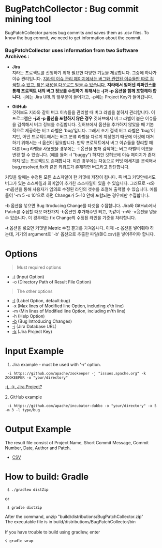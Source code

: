 # BugPatchCollector : Bug commit mining tool
BugPatchCollector parses bug commits and saves them as .csv files. To know the bug commit, we need to get information about the commit.

### BugPatchCollector uses information from two Software Archives :

* **Jira**<br>
지라는 프로젝트를 진행하기 위해 필요한 다양한 기능을 제공합니다. 그중에 하나가 이슈 관리입니다. [지라의 이슈 관리 페이지에서는 버그와 관련된 이슈들만 따로 검색할 수 있고, 찾은 내용을 다운로드 받을 수 있습니다.](https://github.com/HGUISEL/BugPatchCollector/issues/5) **지라에서 얻어낸 리퍼런스를 통해 프로젝트 내의 버그 정보를 수집하기 위해서는 -j과 -p 옵션을 함께 포함해야 합니다.** -j에는 Jira URL의 앞부분이 들어가고, -p에는 Project Key가 들어갑니다.

* **GitHub**<br>
깃허브도 지라와 같이 버그 이슈들을 관리할 때 버그 라벨을 붙혀서 관리합니다. 이 프로그램은 **-j과 -p 옵션을 포함하지 않은 경우** 깃허브에서 버그 라벨이 붙은 이슈들을 검색해서 버그 정보를 수집합니다. 깃허브에서 옵션을 추가하지 않았을 때 기본적으로 제공하는 버그 라벨은 'bug'입니다. 그래서 초기 검색 버그 라벨은 'bug'이지만, 어떤 프로젝트에서는 버그 분류 라벨을 다르게 지정했기 때문에 이것에 대처하기 위해서는 -l 옵션이 필요합니다. 만약 프로젝트에서 버그 이슈들을 정리할 때 다른 bug 라벨을 사용했을 경우에는 -l 옵션을 통해 검색하는 버그 라벨의 이름을 변경 할 수 있습니다. (예를 들어 -l "buggy") 하지만 깃허브에 이슈 페이지가 존재하지 않는 프로젝트도 존재합니다. 이런 경우에는 자동으로 커밋 메세지를 분석해서 bug,resolved,fix와 같은 키워드가 존재하면 버그라고 판단합니다.

커밋을 할때는 수정된 모든 소스파일이 한 커밋에 저장이 됩니다. 즉 버그 커밋안에서도 버그가 있는 소스파일과 의미없이 추가한 소스파일이 있을 수 있습니다. 그러므로 -x와 -m옵션을 통해 사용자가 임의로 수정된 라인의 갯수를 조절해 출력할 수 있습니다. 예를 들어 '-m 5 -x 10'으로 하면 Change가 5~10 안에 포함되는 경우에만 수집합니다.

-b 옵션을 넣으면 Bug Itroducing Change를 타겟을 수집합니다. Jira와 GitHub에서 Patch를 수집할 때오 마찬가지 -b옵션만 추가해주면 되고, 똑같이 -m와 -x옵션을 넣을 수 있습니다. 이 경우에는 fix Change의 수정된 라인을 기준을 처리합니다.

-t 옵션을 넣으면 커밋별 Metric 수집 결과를 가져옵니다. 이때 -c 옵션을 넣어줘야 하는데, 거기의 argument로 '-b' 옵션으로 추출한 파일(BIC.csv)을 넣어주어야 합니다.

# Options
>Must required options 
* [-i](https://github.com/HGUISEL/BugPatchCollector/issues/4) (Input Option)
* -o (Directory Path of Result File Option)
>The other options
* [-l](https://github.com/HGUISEL/BugPatchCollector/issues/7) (Label Option, default:bug)
* -x (Max lines of Modified line Option, including x'th line)
* -m (Min lines of Modified line Option, including m'th line)
* -h (Help Option)
* [-b](https://github.com/HGUISEL/BugPatchCollector/issues/16) (Bug Introducing Changes)
* [-j](https://github.com/HGUISEL/BugPatchCollector/issues/18) (Jira Database URL)
* [-k](https://github.com/HGUISEL/BugPatchCollector/issues/18) (Jira Project Key)


# Input Example
1. Jira example - must be used with '-r' option.
<pre><code> -i https://github.com/apache/zookeeper -j "issues.apache.org" -k ZOOKEEPER -o "your/directory" </code></pre>
[-j, -k, Jira Project?](https://github.com/HGUISEL/BugPatchCollector/issues/18)<br><br>
2. GitHub example
<pre><code> -i https://github.com/apache/incubator-dubbo -o "your/directory" -x 5 -m 3 -l type/bug </code></pre>

# Output Example
The result file consist of Project Name, Short Commit Message, Commit Number, Date, Author and Patch.
* [CSV](https://github.com/HGUISEL/BugPatchCollector/issues/1)

# How to build: Gradle
<pre><code> $ ./gradlew distZip </code></pre>
or
<pre><code> $ gradle distZip </code></pre>
After the command, unzip "build/distributions/BugPatchCollector.zip"<br>
The executable file is in build/distributions/BugPatchCollector/bin<br><br>
If you have trouble to build using gradlew, enter
<pre><code>$ gradle wrap</code></pre>
